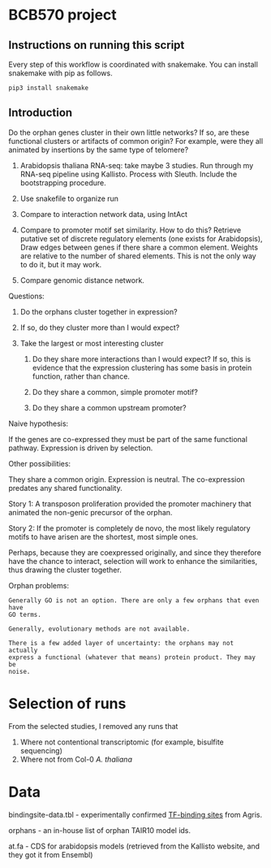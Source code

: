 # BCB570 project

## Instructions on running this script

Every step of this workflow is coordinated with snakemake. You can install
snakemake with pip as follows.

```
pip3 install snakemake
```

## Introduction


Do the orphan genes cluster in their own little networks? If so, are these
functional clusters or artifacts of common origin? For example, were they
all animated by insertions by the same type of telomere?

1. Arabidopsis thaliana RNA-seq: take maybe 3 studies. Run through my
   RNA-seq pipeline using Kallisto. Process with Sleuth. Include the
   bootstrapping procedure.

1. Use snakefile to organize run

1. Compare to interaction network data, using IntAct

1. Compare to promoter motif set similarity. How to do this? Retrieve
   putative set of discrete regulatory elements (one exists for
   Arabidopsis), Draw edges between genes if there share a common element.
   Weights are relative to the number of shared elements. This is not the
   only way to do it, but it may work.

1. Compare genomic distance network.

Questions:

1. Do the orphans cluster together in expression?

1. If so, do they cluster more than I would expect?

1. Take the largest or most interesting cluster

    1. Do they share more interactions than I would expect? If so, this is
       evidence that the expression clustering has some basis in protein
       function, rather than chance.
    
    1. Do they share a common, simple promoter motif?

    1. Do they share a common upstream promoter?

Naive hypothesis:

If the genes are co-expressed they must be part of the same functional
pathway. Expression is driven by selection.

Other possibilities:

They share a common origin. Expression is neutral. The co-expression
predates any shared functionality.

Story 1: A transposon proliferation provided the promoter machinery that
animated the non-genic precursor of the orphan.

Story 2: If the promoter is completely de novo, the most likely regulatory
motifs to have arisen are the shortest, most simple ones.

Perhaps, because they are coexpressed originally, and since they therefore
have the chance to interact, selection will work to enhance the
similarities, thus drawing the cluster together.


Orphan problems:

    Generally GO is not an option. There are only a few orphans that even have
    GO terms.

    Generally, evolutionary methods are not available.

    There is a few added layer of uncertainty: the orphans may not actually
    express a functional (whatever that means) protein product. They may be
    noise.


# Selection of runs
 
From the selected studies, I removed any runs that

 1. Where not contentional transcriptomic (for example, bisulfite sequencing)
 1. Where not from Col-0 *A. thaliana*

# Data

bindingsite-data.tbl - experimentally confirmed [TF-binding
sites](http://arabidopsis.med.ohio-state.edu/AtcisDB/bindingsites.html) from
Agris.

orphans - an in-house list of orphan TAIR10 model ids.

at.fa - CDS for arabidopsis models (retrieved from the Kallisto website, and
they got it from Ensembl)
